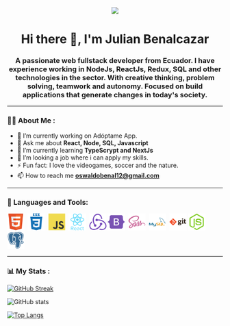 <div id="header" align="center">
    <img src="https://media.giphy.com/media/ecWVxXvbKArl8OtruV/giphy.gif" width="300" />
    <h1 align="center">Hi there 👋, I'm Julian Benalcazar</h1>
    <h3 align="center">A passionate web fullstack developer from Ecuador. I have experience working in NodeJs, ReactJs, Redux, SQL and other technologies in the sector.      With creative thinking, problem solving, teamwork and autonomy. Focused on build applications that generate changes in today's society.
    </h3>
</div>

---

### 👨‍💻 About Me :

- 🔭 I’m currently working on Adóptame App.
- 💬 Ask me about **React, Node, SQL, Javascript**
- 🌱 I’m currently learning **TypeScrypt and NextJs**
- 🤔 I’m looking a job where i can apply my skills.
- ⚡ Fun fact: I love the videogames, soccer and the nature.
- 📫 How to reach me **oswaldobenal12@gmail.com**

---

<div align="left">
    <h3>🔨 Languages and Tools:</h3>
    <div>
        <img src="https://github.com/devicons/devicon/blob/master/icons/html5/html5-original.svg" title="HTML5" alt="HTML" width="40" height="40"/>&nbsp;
        <img src="https://github.com/devicons/devicon/blob/master/icons/css3/css3-plain-wordmark.svg"  title="CSS3" alt="CSS" width="40" height="40"/>&nbsp;
        <img src="https://github.com/devicons/devicon/blob/master/icons/javascript/javascript-original.svg" title="JavaScript" alt="JavaScript" width="40"                       height="40"/>&nbsp;
        <img src="https://github.com/devicons/devicon/blob/master/icons/react/react-original-wordmark.svg" title="React" alt="React" width="40" height="40"/>&nbsp;
        <img src="https://github.com/devicons/devicon/blob/master/icons/redux/redux-original.svg" title="Redux" **alt="Redux" width="40" height="40"/>
        <img src="https://github.com/devicons/devicon/blob/master/icons/bootstrap/bootstrap-plain.svg" title="Bootstrap" alt="Bootstrap" width="40" height="40"/>&nbsp;
        <img src="https://github.com/devicons/devicon/blob/master/icons/sass/sass-original.svg" title="Sass" alt="Sass" width="40" height="40"/>&nbsp;
        <img src="https://github.com/devicons/devicon/blob/master/icons/mysql/mysql-original-wordmark.svg" title="MySQL"  alt="MySQL" width="40" height="40"/>&nbsp;
        <img src="https://github.com/devicons/devicon/blob/master/icons/git/git-original-wordmark.svg" title="Git" **alt="Git" width="40" height="40"/>
        <img src="https://github.com/devicons/devicon/blob/master/icons/nodejs/nodejs-plain.svg" title="NodeJs" **alt="NodeJs" width="40" height="40"/>
        <img src="https://github.com/devicons/devicon/blob/master/icons/postgresql/postgresql-plain.svg" title="PostgreSQL" **alt="PostgreSQL" width="40" height="40"/>
      </div>
</div>

---

### 📊 My Stats :

[![GitHub Streak](https://github-readme-streak-stats.herokuapp.com?user=oswaldobenal&theme=radical&date_format=M%20j%5B%2C%20Y%5D)](https://git.io/streak-stats)

![GitHub stats](https://github-readme-stats.vercel.app/api?username=oswaldobenal&show_icons=true&theme=radical)

[![Top Langs](https://github-readme-stats.vercel.app/api/top-langs/?username=oswaldobenal&theme=tokyonight)](https://github.com/anuraghazra/github-readme-stats)


